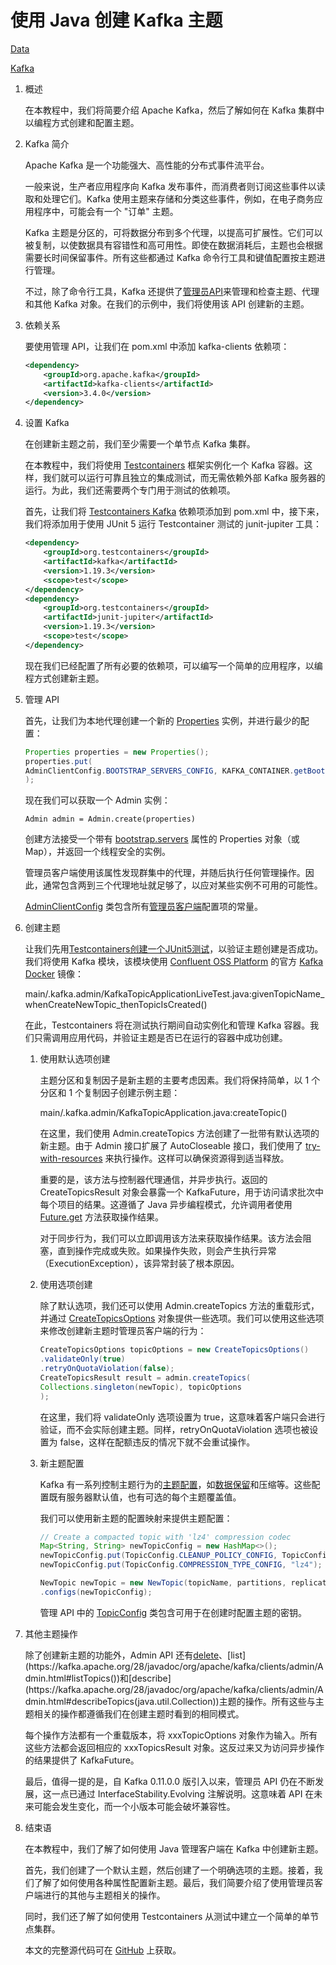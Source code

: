 # 使用 Java 创建 Kafka 主题

[Data](https://www.baeldung.com/category/data)

[Kafka](https://www.baeldung.com/tag/kafka)

1. 概述

    在本教程中，我们将简要介绍 Apache Kafka，然后了解如何在 Kafka 集群中以编程方式创建和配置主题。

2. Kafka 简介

    Apache Kafka 是一个功能强大、高性能的分布式事件流平台。

    一般来说，生产者应用程序向 Kafka 发布事件，而消费者则订阅这些事件以读取和处理它们。Kafka 使用主题来存储和分类这些事件，例如，在电子商务应用程序中，可能会有一个 "订单" 主题。

    Kafka 主题是分区的，可将数据分布到多个代理，以提高可扩展性。它们可以被复制，以使数据具有容错性和高可用性。即使在数据消耗后，主题也会根据需要长时间保留事件。所有这些都通过 Kafka 命令行工具和键值配置按主题进行管理。

    不过，除了命令行工具，Kafka 还提供了[管理员API](https://kafka.apache.org/28/javadoc/org/apache/kafka/clients/admin/Admin.html)来管理和检查主题、代理和其他 Kafka 对象。在我们的示例中，我们将使用该 API 创建新的主题。

3. 依赖关系

    要使用管理 API，让我们在 pom.xml 中添加 kafka-clients 依赖项：

    ```xml
    <dependency>
        <groupId>org.apache.kafka</groupId>
        <artifactId>kafka-clients</artifactId>
        <version>3.4.0</version>
    </dependency>
    ```

4. 设置 Kafka

    在创建新主题之前，我们至少需要一个单节点 Kafka 集群。

    在本教程中，我们将使用 [Testcontainers](https://www.testcontainers.org/) 框架实例化一个 Kafka 容器。这样，我们就可以运行可靠且独立的集成测试，而无需依赖外部 Kafka 服务器的运行。为此，我们还需要两个专门用于测试的依赖项。

    首先，让我们将 [Testcontainers Kafka](https://mvnrepository.com/artifact/org.testcontainers/kafka) 依赖项添加到 pom.xml 中，接下来，我们将添加用于使用 JUnit 5 运行 Testcontainer 测试的 junit-jupiter 工具：

    ```xml
    <dependency>
        <groupId>org.testcontainers</groupId>
        <artifactId>kafka</artifactId>
        <version>1.19.3</version>
        <scope>test</scope>
    </dependency>
    <dependency>
        <groupId>org.testcontainers</groupId>
        <artifactId>junit-jupiter</artifactId>
        <version>1.19.3</version>
        <scope>test</scope>
    </dependency>
    ```

    现在我们已经配置了所有必要的依赖项，可以编写一个简单的应用程序，以编程方式创建新主题。

5. 管理 API

    首先，让我们为本地代理创建一个新的 [Properties](https://www.baeldung.com/java-properties) 实例，并进行最少的配置：

    ```java
    Properties properties = new Properties();
    properties.put(
    AdminClientConfig.BOOTSTRAP_SERVERS_CONFIG, KAFKA_CONTAINER.getBootstrapServers()
    );
    ```

    现在我们可以获取一个 Admin 实例：

    `Admin admin = Admin.create(properties)`

    创建方法接受一个带有 [bootstrap.servers](https://kafka.apache.org/documentation/#adminclientconfigs_bootstrap.servers) 属性的 Properties 对象（或 Map），并返回一个线程安全的实例。

    管理员客户端使用该属性发现群集中的代理，并随后执行任何管理操作。因此，通常包含两到三个代理地址就足够了，以应对某些实例不可用的可能性。

    [AdminClientConfig](https://kafka.apache.org/28/javadoc/org/apache/kafka/clients/admin/AdminClientConfig.html) 类包含所有[管理员客户端](https://kafka.apache.org/documentation/#adminclientconfigs)配置项的常量。

6. 创建主题

    让我们先用[Testcontainers创建一个JUnit5测试](https://www.testcontainers.org/quickstart/junit_5_quickstart/)，以验证主题创建是否成功。我们将使用 Kafka 模块，该模块使用 [Confluent OSS Platform](https://hub.docker.com/r/confluentinc/cp-kafka/) 的官方 [Kafka Docker](https://www.testcontainers.org/modules/kafka/) 镜像：

    main/.kafka.admin/KafkaTopicApplicationLiveTest.java:givenTopicName_whenCreateNewTopic_thenTopicIsCreated()

    在此，Testcontainers 将在测试执行期间自动实例化和管理 Kafka 容器。我们只需调用应用代码，并验证主题是否已在运行的容器中成功创建。

    1. 使用默认选项创建

        主题分区和复制因子是新主题的主要考虑因素。我们将保持简单，以 1 个分区和 1 个复制因子创建示例主题：

        main/.kafka.admin/KafkaTopicApplication.java:createTopic()

        在这里，我们使用 Admin.createTopics 方法创建了一批带有默认选项的新主题。由于 Admin 接口扩展了 AutoCloseable 接口，我们使用了 [try-with-resources](https://www.baeldung.com/java-try-with-resources) 来执行操作。这样可以确保资源得到适当释放。

        重要的是，该方法与控制器代理通信，并异步执行。返回的 CreateTopicsResult 对象会暴露一个 KafkaFuture，用于访问请求批次中每个项目的结果。这遵循了 Java 异步编程模式，允许调用者使用 [Future.get](https://docs.oracle.com/en/java/javase/21/docs/api/java.base/java/util/concurrent/Future.html#get()) 方法获取操作结果。

        对于同步行为，我们可以立即调用该方法来获取操作结果。该方法会阻塞，直到操作完成或失败。如果操作失败，则会产生执行异常（ExecutionException），该异常封装了根本原因。

    2. 使用选项创建

        除了默认选项，我们还可以使用 Admin.createTopics 方法的重载形式，并通过 [CreateTopicsOptions](https://kafka.apache.org/28/javadoc/org/apache/kafka/clients/admin/CreateTopicsOptions.html) 对象提供一些选项。我们可以使用这些选项来修改创建新主题时管理员客户端的行为：

        ```java
        CreateTopicsOptions topicOptions = new CreateTopicsOptions()
        .validateOnly(true)
        .retryOnQuotaViolation(false);
        CreateTopicsResult result = admin.createTopics(
        Collections.singleton(newTopic), topicOptions
        );
        ```

        在这里，我们将 validateOnly 选项设置为 true，这意味着客户端只会进行验证，而不会实际创建主题。同样，retryOnQuotaViolation 选项也被设置为 false，这样在配额违反的情况下就不会重试操作。

    3. 新主题配置

        Kafka 有一系列控制主题行为的[主题配置](https://kafka.apache.org/documentation.html#topicconfigs)，如[数据保留](https://www.baeldung.com/kafka-message-retention)和压缩等。这些配置既有服务器默认值，也有可选的每个主题覆盖值。

        我们可以使用新主题的配置映射来提供主题配置：

        ```java
        // Create a compacted topic with 'lz4' compression codec
        Map<String, String> newTopicConfig = new HashMap<>();
        newTopicConfig.put(TopicConfig.CLEANUP_POLICY_CONFIG, TopicConfig.CLEANUP_POLICY_COMPACT);
        newTopicConfig.put(TopicConfig.COMPRESSION_TYPE_CONFIG, "lz4");

        NewTopic newTopic = new NewTopic(topicName, partitions, replicationFactor)
        .configs(newTopicConfig);
        ```

        管理 API 中的 [TopicConfig](https://kafka.apache.org/28/javadoc/org/apache/kafka/common/config/TopicConfig.html) 类包含可用于在创建时配置主题的密钥。

7. 其他主题操作

    除了创建新主题的功能外，Admin API 还有[delete](https://kafka.apache.org/28/javadoc/org/apache/kafka/clients/admin/Admin.html#deleteTopics(java.util.Collection))、[list](https://kafka.apache.org/28/javadoc/org/apache/kafka/clients/admin/Admin.html#listTopics())和[describe](https://kafka.apache.org/28/javadoc/org/apache/kafka/clients/admin/Admin.html#describeTopics(java.util.Collection))主题的操作。所有这些与主题相关的操作都遵循我们在创建主题时看到的相同模式。

    每个操作方法都有一个重载版本，将 xxxTopicOptions 对象作为输入。所有这些方法都会返回相应的 xxxTopicsResult 对象。这反过来又为访问异步操作的结果提供了 KafkaFuture。

    最后，值得一提的是，自 Kafka 0.11.0.0 版引入以来，管理员 API 仍在不断发展，这一点已通过 InterfaceStability.Evolving 注解说明。这意味着 API 在未来可能会发生变化，而一个小版本可能会破坏兼容性。

8. 结束语

    在本教程中，我们了解了如何使用 Java 管理客户端在 Kafka 中创建新主题。

    首先，我们创建了一个默认主题，然后创建了一个明确选项的主题。接着，我们了解了如何使用各种属性配置新主题。最后，我们简要介绍了使用管理员客户端进行的其他与主题相关的操作。

    同时，我们还了解了如何使用 Testcontainers 从测试中建立一个简单的单节点集群。

    本文的完整源代码可在 [GitHub](https://github.com/eugenp/tutorials/tree/master/apache-kafka) 上获取。
